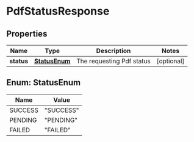 

# PdfStatusResponse


## Properties

Name | Type | Description | Notes
------------ | ------------- | ------------- | -------------
**status** | [**StatusEnum**](#StatusEnum) | The requesting Pdf status |  [optional]



## Enum: StatusEnum

Name | Value
---- | -----
SUCCESS | &quot;SUCCESS&quot;
PENDING | &quot;PENDING&quot;
FAILED | &quot;FAILED&quot;



